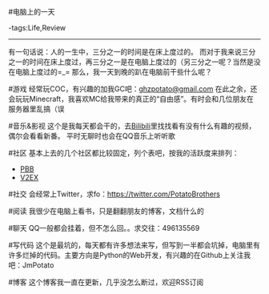#电脑上的一天

-tags:Life,Review

----

有一句话说：人的一生中，三分之一的时间是在床上度过的。
而对于我来说三分之一的时间在床上度过，再三分之一是在电脑上度过的（另三分之一呢？当然是没在电脑上度过的=_=
那么，我一天到晚的趴在电脑前干些什么呢？

#游戏
经常玩COC，有兴趣的加我GC吧：ghzpotato@gmail.com
在此之余，还会玩玩Minecraft，我喜欢MC给我带来的真正的“自由感”。有时会和几位朋友在服务器里乱搞（误

#音乐&影视
这个是我每天都会干的，去[Bilibili](http://www.bilibili.tv/)里找找看有没有什么有趣的视频，偶尔会看看新番。
平时无聊时也会在QQ音乐上听听歌

#社区
基本上去的几个社区都比较固定，列个表吧，按我的活跃度来排列：

* [PBB](http://pbb.whouz.com/)
* [V2EX](http://www.v2ex.com/)

#社交
会经常上Twitter，求fo：https://twitter.com/PotatoBrothers

#阅读
我很少在电脑上看书，只是翻翻朋友的博客，文档什么的

#聊天
QQ一般都会挂着，但不怎么回。。求交往：496135569

#写代码
这个是最坑的，每天都有许多想法来写，但写到一半都会坑掉，电脑里有许多烂掉的代码。主要方向是Python的Web开发，有兴趣的在Github上关注我吧：JmPotato

#博客
这个博客我一直在更新，几乎没怎么断过，欢迎RSS订阅
